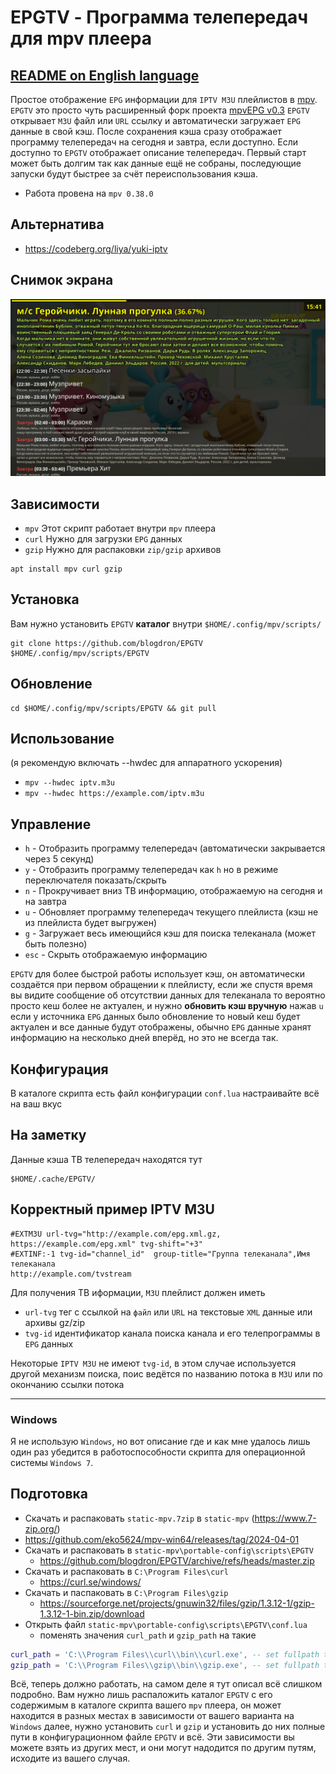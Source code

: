 # EPGTV - Программа телепередач для mpv плеера

## [README on English language](README.md)

Простое отображение `EPG` информации для `IPTV M3U` плейлистов в [mpv](https://mpv.io).
`EPGTV` это просто чуть расширенный форк проекта [mpvEPG v0.3](https://github.com/dafyk/mpvEPG)
`EPGTV` открывает `M3U` файл или `URL` ссылку и автоматически загружает `EPG` данные в свой кэш.
После сохранения кэша сразу отображает программу телепередач на сегодня и завтра, если доступно.
Если доступно то `EPGTV` отображает описание телепередач. Первый старт может быть долгим
так как данные ещё не собраны, последующие запуски будут быстрее за счёт переиспользования кэша.

 * Работа провена на `mpv 0.38.0`

## Альтернатива

 * https://codeberg.org/liya/yuki-iptv

## Снимок экрана

![screenshot](.screenshot/screenshot.png)


## Зависимости

 * `mpv`  Этот скрипт работает внутри `mpv` плеера
 * `curl` Нужно для загрузки `EPG` данных
 * `gzip` Нужно для распаковки `zip/gzip` архивов

```
apt install mpv curl gzip
```

## Установка

Вам нужно установить `EPGTV` **каталог** внутри `$HOME/.config/mpv/scripts/`

```
git clone https://github.com/blogdron/EPGTV  $HOME/.config/mpv/scripts/EPGTV
```

## Обновление

```
cd $HOME/.config/mpv/scripts/EPGTV && git pull
```

## Использование
(я рекомендую включать --hwdec для аппаратного ускорения)

 * `mpv --hwdec iptv.m3u`
 * `mpv --hwdec https://example.com/iptv.m3u`

## Управление

 * `h` -  Отобразить программу телепередач (автоматически закрывается через 5 секунд)
 * `y` -  Отобразить программу телепередач как `h` но в режиме переключателя показать/скрыть
 * `n` -  Прокручивает вниз ТВ информацию, отображаемую на сегодня и на завтра
 * `u` -  Обновляет программу телепередач текущего плейлиста (кэш не из плейлиста будет выгружен)
 * `g` -  Загружает весь имеющийся кэш для поиска телеканала (может быть полезно)
 * `esc` - Скрыть отображаемую информацию

`EPGTV` для более быстрой работы использует кэш, он автоматически создаётся
при первом обращении к плейлисту, если же спустя время вы видите сообщение
об отсутствии данных для телеканала то вероятно просто кеш более не актуален, и
нужно **обновить кэш вручную** нажав `u` если у источника `EPG` данных было обновление
то новый кеш будет актуален и все данные будут отображены, обычно `EPG` данные хранят
информацию на несколько дней вперёд, но это не всегда так.


## Конфигурация

В каталоге скрипта есть файл конфигурации `conf.lua` настраивайте всё на ваш вкус

## На заметку

Данные кэша ТВ телепередач находятся тут

```
$HOME/.cache/EPGTV/
```


## Корректный пример IPTV M3U

```
#EXTM3U url-tvg="http://example.com/epg.xml.gz, https://example.com/epg.xml" tvg-shift="+3"
#EXTINF:-1 tvg-id="channel_id"  group-title="Группа телеканала",Имя телеканала
http://example.com/tvstream
```

Для получения ТВ иформации, `M3U`  плейлист должен иметь

* `url-tvg`  тег с ссылкой на `файл` или `URL` на текстовые `XML` данные или архивы gz/zip
* `tvg-id` идентификатор канала поиска канала и его телепрограммы в `EPG` данных

Некоторые `IPTV M3U` не имеют `tvg-id`, в этом случае используется другой механизм
поиска, поис ведётся по названию потока в `M3U` или по окончанию ссылки потока

--------------

### Windows

Я не использую `Windows`, но вот описание где и как мне удалось лишь один раз
убедится в работоспособности скрипта для операционной системы `Windows 7`.

## Подготовка

* Скачать и распаковать `static-mpv.7zip` в `static-mpv`  (https://www.7-zip.org/)
 * https://github.com/eko5624/mpv-win64/releases/tag/2024-04-01
* Скачать и распаковать в `static-mpv\portable-config\scripts\EPGTV`
  * https://github.com/blogdron/EPGTV/archive/refs/heads/master.zip
* Скачать и распаковать в `C:\Program Files\curl`
  * https://curl.se/windows/
* Скачать и паспаковать в `C:\Program Files\gzip`
  * https://sourceforge.net/projects/gnuwin32/files/gzip/1.3.12-1/gzip-1.3.12-1-bin.zip/download
* Открыть файл `static-mpv\portable-config\scripts\EPGTV\conf.lua`
  * поменять значения `curl_path` и `gzip_path` на такие

```lua
curl_path = 'C:\\Program Files\\curl\\bin\\curl.exe', -- set fullpath to you curl installation
gzip_path = 'C:\\Program Files\\gzip\\bin\\gzip.exe', -- set fullpath to you gzip installation
```

Всё, теперь должно работать, на самом деле я тут описал всё слишком подробно.
Вам нужно лишь распаложить каталог `EPGTV` с его содержимым в каталоге скрипта
вашего `mpv` плеера, он может находится в разных местах в зависимости от вашего
варианта на `Windows` далее, нужно установить `curl` и `gzip` и установить до них
полные пути в конфигурационном файле `EPGTV` и всё. Эти зависимости вы можете взять
из других мест, и они могут надодится по другим путям, исходите из вашего случая.


